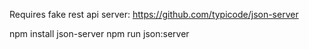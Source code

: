Requires fake rest api server: https://github.com/typicode/json-server 

npm install json-server
npm run json:server